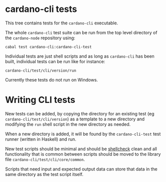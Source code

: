 # cardano-cli tests

This tree contains tests for the `cardano-cli` executable.

The whole `cardano-cli` test suite can be run from the top level directory of the `cardano-node`
repository using:

```
cabal test cardano-cli:cardano-cli-test
```

Individual tests are just shell scripts and as long as `cardano-cli` has been built, individual
tests can be run like for instance:
```
cardano-cli/test/cli/version/run
```

Currently these tests do not run on Windows.

# Writing CLI tests

New tests can be added, by copying the directory for an existing test (eg `cardano-cli/test/cli/version`)
as a template to a new directory and modifying the `run` shell script in the new directory as needed.

When a new directory is added, it will be found by the `cardano-cli-test` test runner (written in
Haskell) and run.

New test scripts should be minimal and should be [shellcheck][shellcheck] clean and all
functionality that is common between scripts should be moved to the library file
`cardano-cli/test/cli/core/common`.

Scripts that need input and expected output data can store that data in the same directory as the
test script itself.


[shellcheck]: https://github.com/koalaman/shellcheck/wiki
